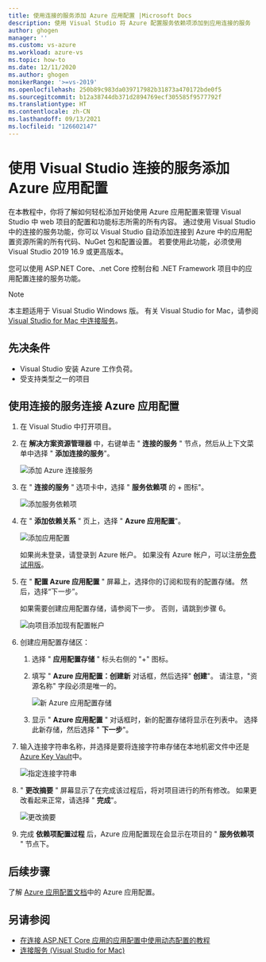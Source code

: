 ```yaml
---
title: 使用连接的服务添加 Azure 应用配置 |Microsoft Docs
description: 使用 Visual Studio 将 Azure 配置服务依赖项添加到应用连接的服务
author: ghogen
manager: ''
ms.custom: vs-azure
ms.workload: azure-vs
ms.topic: how-to
ms.date: 12/11/2020
ms.author: ghogen
monikerRange: '>=vs-2019'
ms.openlocfilehash: 250b89c983da039717982b31873a470172bde0f5
ms.sourcegitcommit: b12a38744db371d2894769ecf305585f9577792f
ms.translationtype: HT
ms.contentlocale: zh-CN
ms.lasthandoff: 09/13/2021
ms.locfileid: "126602147"
---
```

# <a name="adding-azure-app-configuration-by-using-visual-studio-connected-services"></a>使用 Visual Studio 连接的服务添加 Azure 应用配置

在本教程中，你将了解如何轻松添加开始使用 Azure 应用配置来管理 Visual Studio 中 web 项目的配置和功能标志所需的所有内容。 通过使用 Visual Studio 中的连接的服务功能，你可以 Visual Studio 自动添加连接到 Azure 中的应用配置资源所需的所有代码、NuGet 包和配置设置。 若要使用此功能，必须使用 Visual Studio 2019 16.9 或更高版本。

您可以使用 ASP.NET Core、.net Core 控制台和 .NET Framework 项目中的应用配置连接的服务功能。

> [!NOTE]
> 本主题适用于 Visual Studio  Windows 版。 有关 Visual Studio for Mac，请参阅 [Visual Studio for Mac 中连接服务](/visualstudio/mac/connected-services)。

## <a name="prerequisites"></a>先决条件

- Visual Studio 安装 Azure 工作负荷。
- 受支持类型之一的项目

## <a name="connect-to-azure-app-configuration-using-connected-services"></a>使用连接的服务连接 Azure 应用配置

1. 在 Visual Studio 中打开项目。

1. 在 **解决方案资源管理器** 中，右键单击 " **连接的服务** " 节点，然后从上下文菜单中选择 " **添加连接的服务**"。

    ![添加 Azure 连接服务](./media/vs-azure-tools-connected-services-storage/vs-2019/add-connected-service.png)

1. 在 " **连接的服务** " 选项卡中，选择 " **服务依赖项** 的 + 图标"。

    ![添加服务依赖项](./media/vs-azure-tools-connected-services-storage/vs-2019/connected-services-tab.png)

1. 在 " **添加依赖关系** " 页上，选择 " **Azure 应用配置**"。

    ![添加应用配置](./media/vs-azure-tools-connected-services-app-configuration/add-azure-app-configuration.png)

    如果尚未登录，请登录到 Azure 帐户。 如果没有 Azure 帐户，可以注册[免费试用版](https://azure.microsoft.com/free/dotnet)。

1. 在 " **配置 Azure 应用配置** " 屏幕上，选择你的订阅和现有的配置存储。 然后，选择“下一步”。

    如果需要创建应用配置存储，请参阅下一步。 否则，请跳到步骤 6。

    ![向项目添加现有配置帐户](./media/vs-azure-tools-connected-services-app-configuration/select-config-store.png)

1. 创建应用配置存储区：

   1. 选择 " **应用配置存储** " 标头右侧的 "+" 图标。 

   1. 填写 " **Azure 应用配置：创建新** 对话框，然后选择" **创建**"。 请注意，"资源名称" 字段必须是唯一的。 

       ![新 Azure 应用配置存储](./media/vs-azure-tools-connected-services-app-configuration/create-new-config-store.png)

   1. 显示 " **Azure 应用配置** " 对话框时，新的配置存储将显示在列表中。 选择此新存储，然后选择 " **下一步**"。

1. 输入连接字符串名称，并选择是要将连接字符串存储在本地机密文件中还是 [Azure Key Vault](/azure/key-vault)中。

   ![指定连接字符串](./media/vs-azure-tools-connected-services-app-configuration/connection-string-app-config.png)

1. " **更改摘要** " 屏幕显示了在完成该过程后，将对项目进行的所有修改。 如果更改看起来正常，请选择 " **完成**"。

   ![更改摘要](./media/vs-azure-tools-connected-services-app-configuration/summary-of-changes-app-config.png)

1. 完成 **依赖项配置过程** 后，Azure 应用配置现在会显示在项目的 " **服务依赖项** " 节点下。

## <a name="next-steps"></a>后续步骤

了解 [Azure 应用配置文档](/azure/azure-app-configuration/overview)中的 Azure 应用配置。

## <a name="see-also"></a>另请参阅

- [在连接 ASP.NET Core 应用的应用配置中使用动态配置的教程](/azure/azure-app-configuration/enable-dynamic-configuration-aspnet-core)
- [连接服务 (Visual Studio for Mac)](/visualstudio/mac/connected-services)